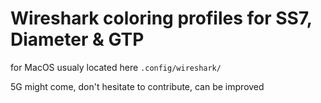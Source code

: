 # Wireshark coloring profiles for SS7, Diameter & GTP

for MacOS usualy located here
`.config/wireshark/`

5G might come, don't hesitate to contribute, can be improved
